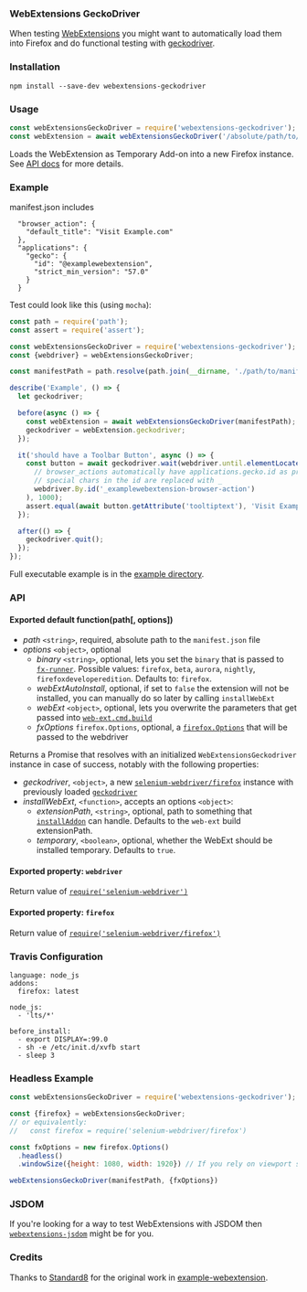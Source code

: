 ### WebExtensions GeckoDriver

When testing [WebExtensions](https://developer.mozilla.org/Add-ons/WebExtensions) you might want to automatically load them into Firefox and do functional testing with [geckodriver](https://github.com/mozilla/geckodriver).

### Installation

```
npm install --save-dev webextensions-geckodriver
```

### Usage

```js
const webExtensionsGeckoDriver = require('webextensions-geckodriver');
const webExtension = await webExtensionsGeckoDriver('/absolute/path/to/manifest.json');
```

Loads the WebExtension as Temporary Add-on into a new Firefox instance. See [API docs](#api) for more details.


### Example

manifest.json includes
```
  "browser_action": {
    "default_title": "Visit Example.com"
  },
  "applications": {
    "gecko": {
      "id": "@examplewebextension",
      "strict_min_version": "57.0"
    }
  }
```

Test could look like this (using `mocha`):
```js
const path = require('path');
const assert = require('assert');

const webExtensionsGeckoDriver = require('webextensions-geckodriver');
const {webdriver} = webExtensionsGeckoDriver;

const manifestPath = path.resolve(path.join(__dirname, './path/to/manifest.json'));

describe('Example', () => {
  let geckodriver;

  before(async () => {
    const webExtension = await webExtensionsGeckoDriver(manifestPath);
    geckodriver = webExtension.geckodriver;
  });

  it('should have a Toolbar Button', async () => {
    const button = await geckodriver.wait(webdriver.until.elementLocated(
      // browser_actions automatically have applications.gecko.id as prefix
      // special chars in the id are replaced with _
      webdriver.By.id('_examplewebextension-browser-action')
    ), 1000);
    assert.equal(await button.getAttribute('tooltiptext'), 'Visit Example.com');
  });

  after(() => {
    geckodriver.quit();
  });
});
```

Full executable example is in the [example directory](example/).


### API

#### Exported default function(path[, options])

* *path* `<string>`, required, absolute path to the `manifest.json` file
* *options* `<object>`, optional
  * *binary* `<string>`, optional, lets you set the `binary` that is passed to [`fx-runner`](https://github.com/mozilla-jetpack/node-fx-runner). Possible values: `firefox`, `beta`, `aurora`, `nightly`, `firefoxdeveloperedition`. Defaults to: `firefox`.
  * *webExtAutoInstall*, optional, if set to `false` the extension will not be installed, you can manually do so later by calling `installWebExt`
  * *webExt* `<object>`, optional, lets you overwrite the parameters that get passed into [`web-ext.cmd.build`](https://github.com/mozilla/web-ext#using-web-ext-in-nodejs-code)
  * *fxOptions* `firefox.Options`, optional, a [`firefox.Options`](https://seleniumhq.github.io/selenium/docs/api/javascript/module/selenium-webdriver/firefox_exports_Options.html) that will be passed to the webdriver


Returns a Promise that resolves with an initialized `WebExtensionsGeckodriver` instance in case of success, notably with the following properties:

* *geckodriver*, `<object>`, a new [`selenium-webdriver/firefox`](https://www.npmjs.com/package/selenium-webdriver) instance with previously loaded [`geckodriver`](https://www.npmjs.com/package/geckodriver)
* *installWebExt*, `<function>`, accepts an options `<object>`:
  * *extensionPath*, `<string>`, optional, path to something that [`installAddon`](https://seleniumhq.github.io/selenium/docs/api/javascript/module/selenium-webdriver/firefox_exports_Driver.html) can handle. Defaults to the `web-ext` build extensionPath.
  * *temporary*, `<boolean>`, optional, whether the WebExt should be installed temporary. Defaults to `true`.


#### Exported property: `webdriver`

Return value of [`require('selenium-webdriver')`](https://www.npmjs.com/package/selenium-webdriver)

#### Exported property: `firefox`

Return value of [`require('selenium-webdriver/firefox')`](https://www.npmjs.com/package/selenium-webdriver)


### Travis Configuration

```
language: node_js
addons:
  firefox: latest

node_js:
  - 'lts/*'

before_install:
  - export DISPLAY=:99.0
  - sh -e /etc/init.d/xvfb start
  - sleep 3
```

### Headless Example

```js
const webExtensionsGeckoDriver = require('webextensions-geckodriver');

const {firefox} = webExtensionsGeckoDriver;
// or equivalently:
//   const firefox = require('selenium-webdriver/firefox')

const fxOptions = new firefox.Options()
  .headless()
  .windowSize({height: 1080, width: 1920}) // If you rely on viewport size

webExtensionsGeckoDriver(manifestPath, {fxOptions})
```

### JSDOM

If you're looking for a way to test WebExtensions with JSDOM then [`webextensions-jsdom`](https://github.com/webexts/webextensions-jsdom) might be for you.

### Credits

Thanks to [Standard8](https://github.com/Standard8) for the original work in [example-webextension](https://github.com/Standard8/example-webextension).
